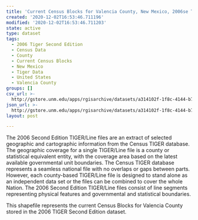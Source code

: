 ```yaml
---
title: 'Current Census Blocks for Valencia County, New Mexico, 2006se TIGER'
created: '2020-12-02T16:53:46.711196'
modified: '2020-12-02T16:53:46.711203'
state: active
type: dataset
tags:
  - 2006 Tiger Second Edition
  - Census Data
  - County
  - Current Census Blocks
  - New Mexico
  - Tiger Data
  - United States
  - Valencia County
groups: []
csv_url: >-
  http://gstore.unm.edu/apps/rgisarchive/datasets/a314102f-1f8c-4144-b759-9f889cc81d23/tgr2006se_vale_blkcu.derived.csv
json_url: >-
  http://gstore.unm.edu/apps/rgisarchive/datasets/a314102f-1f8c-4144-b759-9f889cc81d23/tgr2006se_vale_blkcu.derived.json
layout: post

---
```

The 2006 Second Edition TIGER/Line files are an extract of selected geographic and cartographic information from the Census TIGER database.  The geographic coverage for a single TIGER/Line file is a county or statistical equivalent entity, with the coverage area based on the latest available governmental unit boundaries. The Census TIGER database represents a seamless national file with no overlaps or gaps between parts.  However, each county-based TIGER/Line file is designed to stand alone as an independent data set or the files can be combined to cover the whole Nation.  The 2006 Second Edition  TIGER/Line files consist of line segments representing physical features and governmental and statistical boundaries.  

This shapefile represents the current Census Blocks for Valencia County stored in the 2006 TIGER Second Edition dataset.
